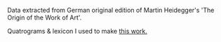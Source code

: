 Data extracted from German original edition of Martin Heidegger's 'The Origin of the Work of Art'.

Quatrograms &amp; lexicon I used to make [this work.](http://youtu.be/7xcXPjtoxX0)
